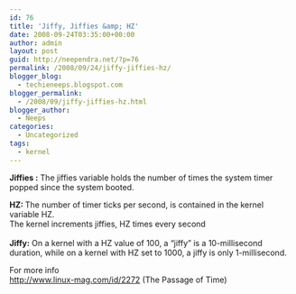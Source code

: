 ```yaml
---
id: 76
title: 'Jiffy, Jiffies &amp; HZ'
date: 2008-09-24T03:35:00+00:00
author: admin
layout: post
guid: http://neependra.net/?p=76
permalink: /2008/09/24/jiffy-jiffies-hz/
blogger_blog:
  - techieneeps.blogspot.com
blogger_permalink:
  - /2008/09/jiffy-jiffies-hz.html
blogger_author:
  - Neeps
categories:
  - Uncategorized
tags:
  - kernel
---
```

<span style="font-weight: bold;">Jiffies :</span> The <span class="c">jiffies</span> variable holds the number of times the system timer popped since the system booted.

<span style="font-weight: bold;">HZ: </span>The number of timer ticks per second, is contained in the kernel variable <span class="c">HZ.<br /></span>The kernel increments <span class="c">jiffies,</span> <span class="c">HZ</span> times every second  
<span class="c"><br /><span style="font-weight: bold;">Jiffy:</span> </span>On a kernel with a <span class="c">HZ</span> value of 100, a “jiffy” is a 10-millisecond duration, while on a kernel with <span class="c">HZ</span> set to 1000, a jiffy is only 1-millisecond.

For more info  
http://www.linux-mag.com/id/2272 (The Passage of Time)